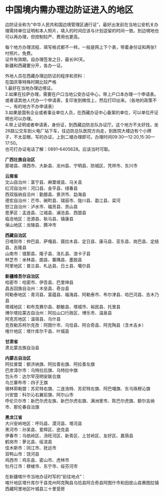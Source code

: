 # 中国境内需办理边防证进入的地区  

边防证全称为“中华人民共和国边境管理区通行证”，最好出发前在当地公安机关办理需持单位证明和本人照片，填入的时间应该与计划逗留的时间一致。到边境地也可以再办理，但控制较严、费用也更高。  

每个地方办理流程、填写格式都不一样。一般是网上下个表，带着身份证和两张1吋照片。免费。  
证件有效期，自办理签发之日，最长90天。  
新疆和西藏要分开，各办一证。  

外地人员在西藏办理边防证的程序和资料：  
在国庆等特殊时期比较严格  
1.最好在当地办理边境证。  
2.如果在拉萨办理，需要在户口当地公安办证中心，带上户口本办理一个申请表。或者请其他人代办一个申请表，复印发到微信上，然后打印出来。（各地的政策不一，有的地方不办申请表）  
3.如果是国有企业或者事业单位人员，在西藏办证中心备案的单位，可以单位开证明也可以办理。  
4.带上证明或者申请表，身份证，到西藏边防总队办证厅。这个地方不太好找，坐26路公交车到火电厂站下车，往边防总队医院方向走，到医院大楼边有个小牌子，不太显眼，写的办证，上到二楼办理即可。办理时间09:30—12:20,15:30—17:50。  
也可打办证电话了解：0891–6405628。应该当时可取。  

**广西壮族自治区**  
那坡县、靖西市、大新县、龙州县、宁明县、防城区、凭祥市、东兴市  

**云南省**  
文山自治州：富宁县、麻栗坡县、马关县  
红河自治州：河口县、金平县、绿春县  
西双版纳自洽州：勤腊县、景洪市、勐海县  
德宏自治州：芒市、碗町县、瑞丽市、陇川县、盈江县、梁河  
怒江自治州：泸水市、福贡县、贡山县  
思茅区：孟连县、江城县、澜沧县、西盟县  
临沧地区：沧源县、耿马县、镇康县  
保山地区：龙陵县、腾冲市  

**西藏自治区**  
日喀则市：仲巴县、萨嘎县、聂拉木县、定日县、康马县、亚东县、岗巴县、定结县、吉隆县  
山南市：错那县、隆子县、洛扎县、浪卡子县  
林芝市：米林县、朗县、寨隅县、墨脱县  
阿里地区：普兰县、札达县、日土县、噶尔县  

**新疆维吾尔自治区**  
哈密市：哈密市、伊吾县、巴里坤县  
昌吉回族自治州：木垒县、奇台县  
阿勒泰地区：青河县、富蕴县、福海县、阿勒泰市、布尔津县、哈巴河县、吉木乃县  
塔城地区：和布克赛尔县、额敏县、塔城市、裕民县、托里县  
博尔塔拉蒙古自治州：阿拉山口行政区、博乐市、温泉县  
阿克苏地区：温宿县、乌什县  
克孜勒苏柯尔克孜：阿图什市、乌恰县、阿合奇县、阿克陶县（含木吉乡）  
喀什地区：塔什库尔干县、叶城县  

**甘肃省**  
肃北蒙古族自治县  

**内蒙古自治区**  
阿拉普盟：额济纳旗、阿拉善右旗、阿拉善左旗  
巴彦漳尔市：乌特拉后旗、乌特拉中旗  
包头市：达尔罕茂明安联合旗  
鸟兰寨布市：四子王旗  
锡林郭勒盟：苏尼特右旗、二连浩特、苏尼特左旗、阿巴嘎旗、东乌珠穆沁旗  
兴安盟：科尔沁右翼前旗、阿尔山市  
呼伦贝尔市：新巴尔虎左族、新巴尔虎右旗、满洲里市、陈巴尔虎旗、额尔吉纳市、那伦春自治旗  

**黑龙江省**  
大兴安岭地区：呼玛县、漠河县、塔河县  
黑河市：孙吴县、爱辉区、逊克县  
伊春市：乌依岭区、汤旺河区、新青区、上甘岭区、友好区、嘉荫县  
鹤岗市：萝北县、绥滨县  
佳木斯市：同江市、抚远市  
双鸭山市：饶河县  
鸡西市：鸡东县、密山市、虎林市  
牡丹江市：穆棱市、东宁市、绥芬河市  

在新疆喀什市当地办证时写的“前往地点”：  
喀什地区塔什库尔干县克州阿克陶县乌恰县阿合奇县阿图什市和田皮山县赛图拉镇西藏阿里地区叶城县三十里营房  
